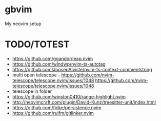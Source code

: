# gbvim

My neovim setup

# TODO/TOTEST

- https://github.com/ggandor/leap.nvim
- https://github.com/windwp/nvim-ts-autotag
- https://github.com/JoosepAlviste/nvim-ts-context-commentstring
- multi open telescope - https://github.com/nvim-telescope/telescope.nvim/issues/1048 https://github.com/nvim-telescope/telescope.nvim/issues/1048
- telescope in folder
- https://github.com/winston0410/range-highlight.nvim
- http://neovimcraft.com/plugin/David-Kunz/treesitter-unit/index.html
- https://github.com/folke/persistence.nvim
- https://github.com/ruifm/gitlinker.nvim
